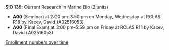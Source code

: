 **SIO 139**: Current Research in Marine Bio (2 units)

- **A00** (Seminar) at 2:00 pm–3:50 pm on Monday, Wednesday at RCLAS R18 by Kacev, David (A02516053)
- **A00** (Final Exam) at 3:00 pm–5:59 pm on Friday at RCLAS R11 by Kacev, David (A02516053)

[Enrollment numbers over time](./SIO139.tsv)
